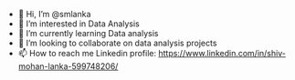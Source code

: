 - 👋 Hi, I’m @smlanka
- 👀 I’m interested in Data Analysis
- 🌱 I’m currently learning Data analysis
- 💞️ I’m looking to collaborate on data analysis projects
- 📫 How to reach me Linkedin profile: https://www.linkedin.com/in/shiv-mohan-lanka-599748206/

<!---
smlanka/smlanka is a ✨ special ✨ repository because its `README.md` (this file) appears on your GitHub profile.
You can click the Preview link to take a look at your changes.
--->
